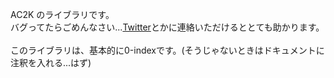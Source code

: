 AC2K のライブラリです。\
バグってたらごめんなさい...[Twitter](https://twitter.com/ac2000_cp)とかに連絡いただけるととても助かります。
\
\
このライブラリは、基本的に$0$-indexです。(そうじゃないときはドキュメントに注釈を入れる...はず)